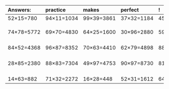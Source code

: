 | Answers: | practice | makes | perfect | ! |
| :--- | :--- | :--- | :--- | :--- |
| 52×15=780 | 94×11=1034 | 99×39=3861 | 37×32=1184 | 45×76=3420 | 
|   |   |   |   |   | 
|   |   |   |   |   | 
|   |   |   |   |   | 
| 74×78=5772 | 69×70=4830 | 64×25=1600 | 30×96=2880 | 59×45=2655 | 
|   |   |   |   |   | 
|   |   |   |   |   | 
|   |   |   |   |   | 
|   |   |   |   |   | 
| 84×52=4368 | 96×87=8352 | 70×63=4410 | 62×79=4898 | 88×78=6864 | 
|   |   |   |   |   | 
|   |   |   |   |   | 
|   |   |   |   |   | 
|   |   |   |   |   | 
| 28×85=2380 | 88×83=7304 | 49×97=4753 | 90×97=8730 | 81×69=5589 | 
|   |   |   |   |   | 
|   |   |   |   |   | 
|   |   |   |   |   | 
|   |   |   |   |   | 
| 14×63=882 | 71×32=2272 | 16×28=448 | 52×31=1612 | 64×54=3456 | 
